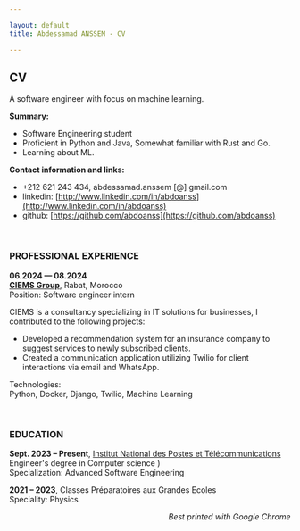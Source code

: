 ```yaml
---

layout: default
title: Abdessamad ANSSEM - CV

---
```



## CV

A software engineer with focus on machine learning. 


**Summary:**

- Software Engineering student
- Proficient in Python and Java, Somewhat familiar with Rust and Go.
- Learning about ML.


**Contact information and links:**

- +212 621 243 434, abdessamad.anssem [@] gmail.com
- linkedin: [http://www.linkedin.com/in/abdoanss](http://www.linkedin.com/in/abdoanss)
- github: [https://github.com/abdoanss](https://github.com/abdoanss)



&nbsp;

### PROFESSIONAL EXPERIENCE

<strong>06.2024 &mdash; 08.2024</strong><br/>
<strong>[CIEMS Group](https://ciems.ma/)</strong>, Rabat, Morocco<br/>
Position: Software engineer intern<br/>

CIEMS is a consultancy specializing in IT solutions for businesses, I contributed to the following projects:

- Developed a recommendation system for an insurance company to suggest services to newly subscribed clients.
- Created a communication application utilizing Twilio for client interactions via email and WhatsApp.

Technologies:<br/>
Python, Docker, Django, Twilio, Machine Learning <br/>


&nbsp;

### EDUCATION

**Sept. 2023 &ndash; Present**, [Institut National des Postes et Télécommunications](https://www.inpt.ac.ma/)<br/>
Engineer's degree in Computer science )<br/>
Specialization: Advanced Software Engineering<br/>

**2021 &ndash; 2023**, Classes Préparatoires aux Grandes Ecoles<br/>
Speciality: Physics<br/>



<div align="right"><i>Best printed with Google Chrome</i></div>
